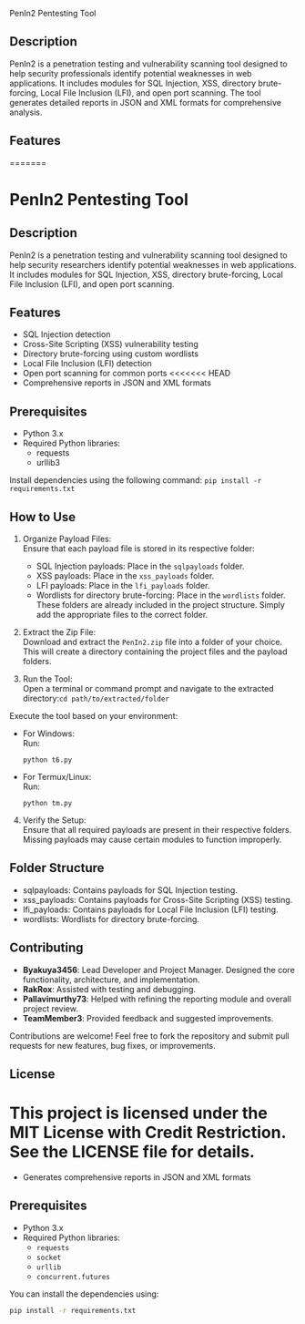 PenIn2 Pentesting Tool

Description
-----------
PenIn2 is a penetration testing and vulnerability scanning tool designed to help security professionals identify potential weaknesses in web applications. It includes modules for SQL Injection, XSS, directory brute-forcing, Local File Inclusion (LFI), and open port scanning. The tool generates detailed reports in JSON and XML formats for comprehensive analysis.

Features
--------
=======
# PenIn2 Pentesting Tool

## Description
PenIn2 is a penetration testing and vulnerability scanning tool designed to help security researchers identify potential weaknesses in web applications. It includes modules for SQL Injection, XSS, directory brute-forcing, Local File Inclusion (LFI), and open port scanning.

## Features

- SQL Injection detection
- Cross-Site Scripting (XSS) vulnerability testing
- Directory brute-forcing using custom wordlists
- Local File Inclusion (LFI) detection
- Open port scanning for common ports
<<<<<<< HEAD
- Comprehensive reports in JSON and XML formats

Prerequisites
-------------
- Python 3.x
- Required Python libraries:
  - requests
  - urllib3

Install dependencies using the following command: `pip install -r requirements.txt`


How to Use
----------
1. Organize Payload Files:  
   Ensure that each payload file is stored in its respective folder:
   - SQL Injection payloads: Place in the `sqlpayloads` folder.
   - XSS payloads: Place in the `xss_payloads` folder.
   - LFI payloads: Place in the `lfi_payloads` folder.
   - Wordlists for directory brute-forcing: Place in the `wordlists` folder.  
   These folders are already included in the project structure. Simply add the appropriate files to the correct folder.

2. Extract the Zip File:  
   Download and extract the `PenIn2.zip` file into a folder of your choice. This will create a directory containing the project files and the payload folders.

3. Run the Tool:  
   Open a terminal or command prompt and navigate to the extracted directory:`cd path/to/extracted/folder`

Execute the tool based on your environment:
- For Windows:  
  Run:
  ```
  python t6.py
  ```
- For Termux/Linux:  
  Run:
  ```
  python tm.py
  ```

4. Verify the Setup:  
Ensure that all required payloads are present in their respective folders. Missing payloads may cause certain modules to function improperly.

Folder Structure
----------------
- sqlpayloads: Contains payloads for SQL Injection testing.
- xss_payloads: Contains payloads for Cross-Site Scripting (XSS) testing.
- lfi_payloads: Contains payloads for Local File Inclusion (LFI) testing.
- wordlists: Wordlists for directory brute-forcing.

Contributing
------------
- **Byakuya3456**: Lead Developer and Project Manager. Designed the core functionality, architecture, and implementation.
- **RakRox**: Assisted with testing and debugging.
- **Pallavimurthy73**: Helped with refining the reporting module and overall project review.
- **TeamMember3**: Provided feedback and suggested improvements.

Contributions are welcome! Feel free to fork the repository and submit pull requests for new features, bug fixes, or improvements.


License
-------
This project is licensed under the MIT License with Credit Restriction. See the LICENSE file for details.
=======
- Generates comprehensive reports in JSON and XML formats

## Prerequisites
- Python 3.x
- Required Python libraries:
  - `requests`
  - `socket`
  - `urllib`
  - `concurrent.futures`

You can install the dependencies using:
```bash
pip install -r requirements.txt

